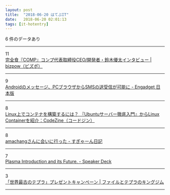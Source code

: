 ```yaml
---
layout: post
title:  "2018-06-20 はてぶIT"
date:   2018-06-20 02:01:13
tags: [it-hotentry]
---
```

6 件のデータあり

<hr><div class="row">
<div class="col-1"><span class="badge badge-pill badge-success h2">11</span></div>
<div class="col-11"><a href='http://bizpow.bizocean.jp/edge/comp/' target='_blank'>完全食『COMP』コンプ代表取締役CEO/開発者・鈴木優太インタビュー | bizpow（ビズポ）</a></div>
</div>
<hr>
<div class="row">
<div class="col-1"><span class="badge badge-pill badge-success h2">9</span></div>
<div class="col-11"><a href='https://japanese.engadget.com/2018/06/19/android-pc-sms/' target='_blank'>Androidのメッセージ、PCブラウザからSMSの送受信が可能に - Engadget 日本版</a></div>
</div>
<hr>
<div class="row">
<div class="col-1"><span class="badge badge-pill badge-success h2">8</span></div>
<div class="col-11"><a href='https://codezine.jp/article/detail/10894' target='_blank'>Linux上でコンテナを構築するには？ 『Ubuntuサーバー徹底入門』からLinux Containerを紹介：CodeZine（コードジン）</a></div>
</div>
<hr>
<div class="row">
<div class="col-1"><span class="badge badge-pill badge-success h2">8</span></div>
<div class="col-11"><a href='https://blog.sugyan.com/entry/2018/06/20/004328' target='_blank'>amachangさんに会いに行った - すぎゃーん日記</a></div>
</div>
<hr>
<div class="row">
<div class="col-1"><span class="badge badge-pill badge-success h2">7</span></div>
<div class="col-11"><a href='https://speakerdeck.com/ymatsuwitter/plasma-introduction-and-its-future' target='_blank'>Plasma Introduction and its Future. - Speaker Deck</a></div>
</div>
<hr>
<div class="row">
<div class="col-1"><span class="badge badge-pill badge-success h2">3</span></div>
<div class="col-11"><a href='http://www.kingjim.co.jp/sp/campaign/tepra/201806/' target='_blank'>「世界最古のテプラ」プレゼントキャンペーン | ファイルとテプラのキングジム</a></div>
</div>
<hr>
